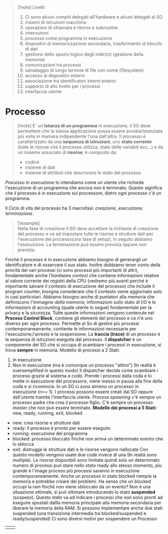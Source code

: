 >[!note] Livelli:
>1) Ci sono alcuni compiti delegati all'hardware e alcuni delegati al SO
>2) insiemi di istruzioni macchina
>3) operazioni di chiamata e ritorno e subroutine
>4) interruzioni
>5) *processo* come programma in esecuzione
>6) dispositivi di memorizzazione secondaria, trasferimento di blocchi di dati 
>7) gestione dello spazio logico degli indirizzi (gestione della memoria)
>8) comunicazioni tra processi
>9) salvataggio di lungo termine di file con nome (filesystem)
>10) accesso ai dispositivi esterni 
>11) associazione tra identificatori interni esterni
>12) supporto di alto livello per i processi
>13) interfaccia utente
# Processo
>[!note] E' un'**istanza di un programma** in esecuzione, il SO deve permettere che la stessa applicazione possa essere avviata/istanziata più volte in maniera indipendente l'una dall'altra. Il processo è caratterizzato da una **sequenza di istruzioni**, uno **stato corrente** (tutte le risorse che il processo utilizza, stato delle variabili ecc...) e da un insieme associato di **risorse**; è composto da:
>- codice
>- insieme di dati
>- insieme di attributi che descrivono lo stato del processo

*Processo in esecuzione* lo intendiamo come un utente che richiede l'esecuzione di un programma che ancora non è terminato. Questo significa che il processo è in esecuzione sul processore, dietro ogni processo c'è un programma.

Il Ciclo di vita del processo ha 3 macrofasi: *creazione, esecuzione, terminazione*.

>[!example]  
>Nella fase di creazione il SO deve accettare la richiesta di creazione del processo e va ad impostare tutte le risorse e strutture dati per l'esecuzione del processo(una fase di setup), in seguito abbiamo l'esecuzione. La terminazione può essere prevista oppure non prevista. 


Finché il processo è in esecuzione abbiamo bisogno di generargli un identificatore e di osservare il suo stato. Inoltre dobbiamo tener conto della priorità dei vari processi (ci sono processi più importanti di altri), fondamentale anche *l'hardware context* che contiene informazioni relative al valore corrente dei registri della CPU (vedremo più avanti perché è importante salvare il contesto di esecuzione del processo) che include il program counter, bisogna considerare che il contesto viene aggiornato solo in casi particolari. Abbiamo bisogno anche di puntatori alla memoria che definiscono l'*immagine della memoria*, informazioni sullo stato di I/O e le informazioni di accounting (quale utente lo segue) fondamentale per la privacy e la sicurezza.
Tutte queste informazioni vengono contenute nel **Process Control Block**, contiene gli elementi del processo e ce n'è uno diverso per ogni processo. Permette al So di gestire più processi contemporaneamente, contiente le informazioni necessarie per l'esecuzione,l'arresto e la sospensione.
La **traccia (trace)** di un processo è la sequenza di istruzioni eseguita dal processo. Il **dispatcher** è un componente del SO che si occupa di scambiare i processi in esecuzione, si trova **sempre** in memoria.
Modello di processi a 2 Stati:
1) In esecuzione
2) Non in esecuzione (ma è comunque un processo "attivo")
(In realtà è oversemplified in questo modo)
Il dispatcher decide come scambiare i processi grazie al sistema *a coda*. Prende i processi dalla coda e lo mette in esecuzione del processore, viene messo in pausa alla fine della coda e si ricomincia.
In un SO ci sono almeno un processo in esecuzione (n>= 1).  I processi possono essere creati dal SO oppure dall'utente tramite l'interfaccia utente. *Process spawning* c'è sempre un processo padre che crea il processo figlio.
C'è sempre un processo *master* che non può essere terminato.
**Modello dei processi a 5 Stati:** new, ready, running, exit, blocked
- new: crea risorse e strutture dati
- ready: il processo è pronto per essere eseguito
- running: esecuzione del programma
- blocked: processo bloccato finché non arriva un determinato evento che lo sblocca
- exit: distrugge le strutture dati e le risorse vengono riallocate
Con questo modello vengono usate due code invece di una (In realtà sono multiple).
Le risorse disponibili sono limitate quindi solo un determinato numero di processi può stare nello stato ready allo stesso momento, più grande è l'image process più processi saranno in esecuzione contemporaneamente. Anche un processo in stato blocked riempie la memoria e potrebbe creare dei problemi. Ha senso che un blocked occupi la ram finché non viene sbloccato da un evento? Non è una situazione ottimale, si può ottimare introducendo lo stato **suspended** (sospeso). Questo stato va ad indicare i processi che non sono pronti ad eseguire spostati dallla memoria principale alla memoria secondaria per liberare la memoria della RAM.
Si possono implementare anche due stati suspended (una transizione intermedia tra blocked/suspended e ready/suspended)
Ci sono diversi motivi per sospendere un Processo

|     |     |
| --- | --- |
|     |     |



